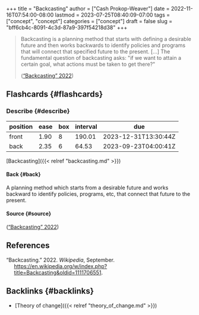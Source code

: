+++
title = "Backcasting"
author = ["Cash Prokop-Weaver"]
date = 2022-11-16T07:54:00-08:00
lastmod = 2023-07-25T08:40:09-07:00
tags = ["concept", "concept"]
categories = ["concept"]
draft = false
slug = "bff6cb4c-8091-4c3d-87a9-397f54218d38"
+++

> Backcasting is a planning method that starts with defining a desirable future and then works backwards to identify policies and programs that will connect that specified future to the present. [...] The fundamental question of backcasting asks: "if we want to attain a certain goal, what actions must be taken to get there?"
>
> (<a href="#citeproc_bib_item_1">“Backcasting” 2022</a>)


## Flashcards {#flashcards}


### Describe {#describe}

| position | ease | box | interval | due                  |
|----------|------|-----|----------|----------------------|
| front    | 1.90 | 8   | 190.01   | 2023-12-31T13:30:44Z |
| back     | 2.35 | 6   | 64.53    | 2023-09-23T04:00:41Z |

[Backcasting]({{< relref "backcasting.md" >}})


#### Back {#back}

A planning method which starts from a desirable future and works backward to identify policies, programs, etc, that connect that future to the present.


#### Source {#source}

(<a href="#citeproc_bib_item_1">“Backcasting” 2022</a>)

## References

<style>.csl-entry{text-indent: -1.5em; margin-left: 1.5em;}</style><div class="csl-bib-body">
  <div class="csl-entry"><a id="citeproc_bib_item_1"></a>“Backcasting.” 2022. <i>Wikipedia</i>, September. <a href="https://en.wikipedia.org/w/index.php?title=Backcasting&oldid=1111706551">https://en.wikipedia.org/w/index.php?title=Backcasting&#38;oldid=1111706551</a>.</div>
</div>


## Backlinks {#backlinks}

-   [Theory of change]({{< relref "theory_of_change.md" >}})
